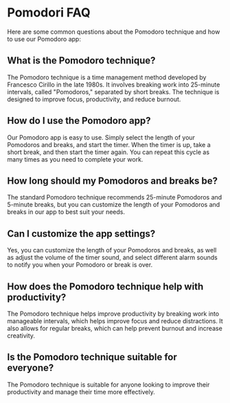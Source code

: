 # Pomodori FAQ

Here are some common questions about the Pomodoro technique and how to use our Pomodoro app:

## What is the Pomodoro technique?

The Pomodoro technique is a time management method developed by Francesco Cirillo in the late 1980s. It involves breaking work into 25-minute intervals, called "Pomodoros," separated by short breaks. The technique is designed to improve focus, productivity, and reduce burnout.

## How do I use the Pomodoro app?

Our Pomodoro app is easy to use. Simply select the length of your Pomodoros and breaks, and start the timer. When the timer is up, take a short break, and then start the timer again. You can repeat this cycle as many times as you need to complete your work.

## How long should my Pomodoros and breaks be?

The standard Pomodoro technique recommends 25-minute Pomodoros and 5-minute breaks, but you can customize the length of your Pomodoros and breaks in our app to best suit your needs.

## Can I customize the app settings?

Yes, you can customize the length of your Pomodoros and breaks, as well as adjust the volume of the timer sound, and select different alarm sounds to notify you when your Pomodoro or break is over.

## How does the Pomodoro technique help with productivity?

The Pomodoro technique helps improve productivity by breaking work into manageable intervals, which helps improve focus and reduce distractions. It also allows for regular breaks, which can help prevent burnout and increase creativity.

## Is the Pomodoro technique suitable for everyone?

The Pomodoro technique is suitable for anyone looking to improve their productivity and manage their time more effectively.
